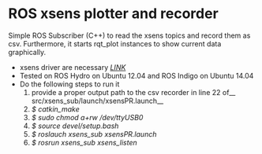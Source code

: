 ROS xsens plotter and recorder
==============================

Simple ROS Subscriber (C++) to read the xsens topics and record them as csv.
Furthermore, it starts rqt_plot instances to show current data graphically.


* xsens driver are necessary [_LINK_](http://wiki.ros.org/action/fullsearch/xsens_driver?action=fullsearch&context=180&value=linkto%3A%22xsens_driver%22)
* Tested on ROS Hydro on Ubuntu 12.04 and ROS Indigo on Ubuntu 14.04
* Do the following steps to run it 
	1. provide a proper output path to the csv recorder in line 22 of__ src/xsens_sub/launch/xsensPR.launch__
	1. _$ catkin_make_
	1. _$ sudo chmod a+rw /dev/ttyUSB0_
	1. _$ source devel/setup.bash_
	1. _$ roslauch xsens_sub xsensPR.launch_
	1. _$ rosrun xsens_sub xsens_listen_
